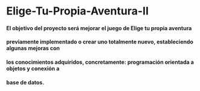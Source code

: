 # Elige-Tu-Propia-Aventura-II

#### El objetivo del proyecto será mejorar el juego de Elige tu propia aventura 
#### previamente implementado o crear uno totalmente nuevo, estableciendo algunas mejoras con 
#### los conocimientos adquiridos, concretamente: programación orientada a objetos y conexión a 
#### base de datos.
